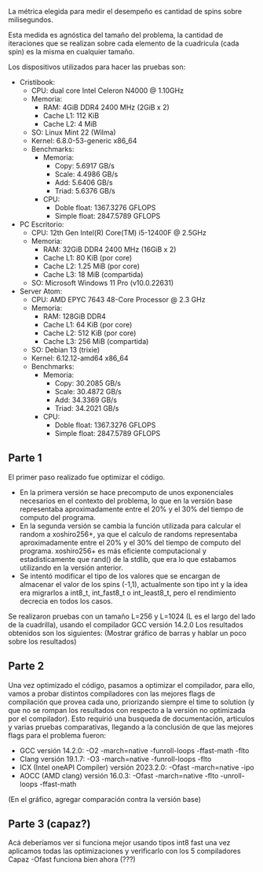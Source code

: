 
La métrica elegida para medir el desempeño es cantidad de spins sobre milisegundos. 

Esta medida es agnóstica del tamaño del problema, la cantidad de iteraciones que se realizan sobre cada elemento de la cuadricula (cada spin) es la misma en cualquier tamaño.

Los dispositivos utilizados para hacer las pruebas son:
- Cristibook: 
  - CPU: dual core Intel Celeron N4000 @ 1.10GHz
  - Memoria:
    - RAM: 4GiB DDR4 2400 MHz (2GiB x 2)
    - Cache L1: 112 KiB
    - Cache L2: 4 MiB
  - SO: Linux Mint 22 (Wilma)
  - Kernel: 6.8.0-53-generic x86_64
  - Benchmarks:
    - Memoria: 
      - Copy: 5.6917 GB/s
      - Scale: 4.4986 GB/s
      - Add: 5.6406 GB/s
      - Triad: 5.6376 GB/s
    - CPU:
      - Doble float: 1367.3276 GFLOPS
      - Simple float: 2847.5789 GFLOPS
- PC Escritorio:
  - CPU: 12th Gen Intel(R) Core(TM) i5-12400F @ 2.5GHz
  - Memoria:
    - RAM: 32GiB DDR4 2400 MHz (16GiB x 2)
    - Cache L1: 80 KiB (por core)
    - Cache L2: 1.25 MiB (por core)
    - Cache L3: 18 MiB (compartida)
  - SO: Microsoft Windows 11 Pro (v10.0.22631)
- Server Atom:
  - CPU: AMD EPYC 7643 48-Core Processor @ 2.3 GHz
  - Memoria:
    - RAM: 128GiB DDR4
    - Cache L1: 64 KiB (por core)
    - Cache L2: 512 KiB (por core)
    - Cache L3: 256 MiB (compartida)
  - SO: Debian 13 (trixie)
  - Kernel: 6.12.12-amd64 x86_64
  - Benchmarks:
    - Memoria: 
      - Copy: 30.2085 GB/s
      - Scale: 30.4872 GB/s
      - Add: 34.3369 GB/s
      - Triad: 34.2021 GB/s
    - CPU:
      - Doble float: 1367.3276 GFLOPS
      - Simple float: 2847.5789 GFLOPS

## Parte 1

El primer paso realizado fue optimizar el código. 

- En la primera versión se hace precomputo de unos exponenciales necesarios en el contexto del problema, lo que en la versión base representaba aproximadamente entre el 20% y el 30% del tiempo de computo del programa.
- En la segunda versión se cambia la función utilizada para calcular el random a xoshiro256+, ya que el calculo de randoms representaba aproximadamente entre el 20% y el 30% del tiempo de computo del programa. xoshiro256+ es más eficiente computacional y estadisticamente que rand() de la stdlib, que era lo que estabamos utilizando en la versión anterior.
- Se intentó modificar el tipo de los valores que se encargan de almacenar el valor de los spins (-1,1), actualmente son tipo int y la idea era migrarlos a int8_t, int_fast8_t o int_least8_t, pero el rendimiento decrecia en todos los casos.

Se realizaron pruebas con un tamaño L=256 y L=1024 (L es el largo del lado de la cuadrilla), usando el compilador GCC versión 14.2.0
Los resultados obtenidos son los siguientes: (Mostrar gráfico de barras y hablar un poco sobre los resultados)

## Parte 2

Una vez optimizado el código, pasamos a optimizar el compilador, para ello, vamos a probar distintos compiladores con las mejores flags de compilación que provea cada uno, priorizando siempre el time to solution (y que no se rompan los resultados con respecto a la versión no optimizada por el compilador). Esto requirió una busqueda de documentación, articulos y varias pruebas comparativas, llegando a la conclusión de que las mejores flags para el problema fueron:
- GCC versión 14.2.0: -O2 -march=native -funroll-loops -ffast-math -flto
- Clang versión 19.1.7: -O3 -march=native -funroll-loops -flto
- ICX (Intel oneAPI Compiler) versión 2023.2.0: -Ofast -march=native -ipo
- AOCC (AMD clang) versión 16.0.3: -Ofast -march=native -flto -unroll-loops -ffast-math 

(En el gráfico, agregar comparación contra la versión base)

## Parte 3 (capaz?)
Acá deberíamos ver si funciona mejor usando tipos int8 fast una vez aplicamos todas las optimizaciones y verificarlo con los 5 compiladores
Capaz -Ofast funciona bien ahora (???)
